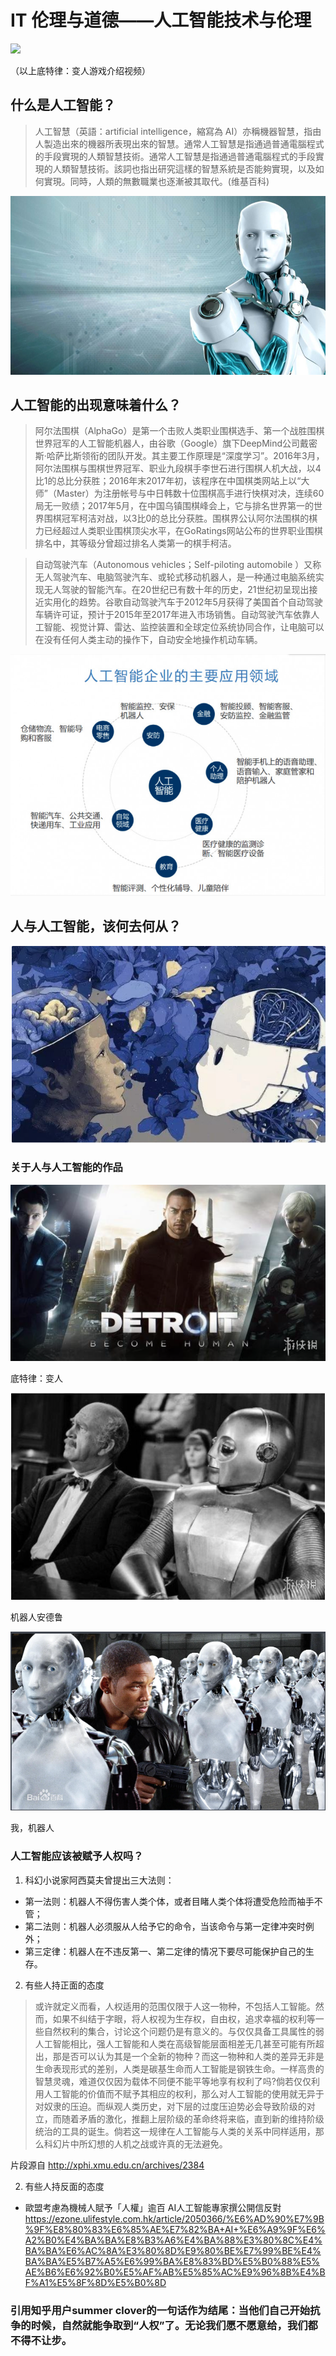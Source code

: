# IT 伦理与道德——人工智能技术与伦理
![](images/6666.gif)


（以上底特律：变人游戏介绍视频）

## 什么是人工智能？
> 人工智慧（英語：artificial intelligence，縮寫為 AI）亦稱機器智慧，指由人製造出來的機器所表現出來的智慧。通常人工智慧是指通過普通電腦程式的手段實現的人類智慧技術。通常人工智慧是指通過普通電腦程式的手段實現的人類智慧技術。該詞也指出研究這樣的智慧系統是否能夠實現，以及如何實現。同時，人類的無數職業也逐漸被其取代。(维基百科)

![](images/5940.png)
## 人工智能的出现意味着什么？
> 阿尔法围棋（AlphaGo）是第一个击败人类职业围棋选手、第一个战胜围棋世界冠军的人工智能机器人，由谷歌（Google）旗下DeepMind公司戴密斯·哈萨比斯领衔的团队开发。其主要工作原理是“深度学习”。2016年3月，阿尔法围棋与围棋世界冠军、职业九段棋手李世石进行围棋人机大战，以4比1的总比分获胜；2016年末2017年初，该程序在中国棋类网站上以“大师”（Master）为注册帐号与中日韩数十位围棋高手进行快棋对决，连续60局无一败绩；2017年5月，在中国乌镇围棋峰会上，它与排名世界第一的世界围棋冠军柯洁对战，以3比0的总比分获胜。围棋界公认阿尔法围棋的棋力已经超过人类职业围棋顶尖水平，在GoRatings网站公布的世界职业围棋排名中，其等级分曾超过排名人类第一的棋手柯洁。


> 自动驾驶汽车（Autonomous vehicles；Self-piloting automobile ）又称无人驾驶汽车、电脑驾驶汽车、或轮式移动机器人，是一种通过电脑系统实现无人驾驶的智能汽车。在20世纪已有数十年的历史，21世纪初呈现出接近实用化的趋势。谷歌自动驾驶汽车于2012年5月获得了美国首个自动驾驶车辆许可证，预计于2015年至2017年进入市场销售。自动驾驶汽车依靠人工智能、视觉计算、雷达、监控装置和全球定位系统协同合作，让电脑可以在没有任何人类主动的操作下，自动安全地操作机动车辆。

![](images/2209.png)

## 人与人工智能，该何去何从？

![](images/833.png)


### 关于人与人工智能的作品 
![](images/3001.png)


底特律：变人


![](images/3045.png)


机器人安德鲁


![](images/3448.png)


我，机器人


### 人工智能应该被赋予人权吗？

1. 科幻小说家阿西莫夫曾提出三大法则：
* 第一法则：机器人不得伤害人类个体，或者目睹人类个体将遭受危险而袖手不管；
* 第二法则：机器人必须服从人给予它的命令，当该命令与第一定律冲突时例外；
* 第三定律：机器人在不违反第一、第二定律的情况下要尽可能保护自己的生存。


2. 有些人持正面的态度


> 或许就定义而看，人权适用的范围仅限于人这一物种，不包括人工智能。然而，如果不纠结于字眼，将人权视为生存权，自由权，追求幸福的权利等一些自然权利的集合，讨论这个问题仍是有意义的。与仅仅具备工具属性的弱人工智能相比，强人工智能和人类在高级智能层面相差无几甚至可能有所超出，那是否可以认为其是一个全新的物种？而这一物种和人类的差异无非是生命表现形式的差别，人类是碳基生命而人工智能是钢铁生命。一样高贵的智慧灵魂，难道仅仅因为载体不同便不能平等地享有权利了吗?倘若仅仅利用人工智能的价值而不赋予其相应的权利，那么对人工智能的使用就无异于对奴隶的压迫。而纵观人类历史，对下层的过度压迫势必会导致阶级的对立，而随着矛盾的激化，推翻上层阶级的革命终将来临，直到新的维持阶级统治的工具的诞生。倘若这一规律在人工智能与人类的关系中同样适用，那么科幻片中所幻想的人机之战或许真的无法避免。

 
 片段源自 http://xphi.xmu.edu.cn/archives/2384

 2. 有些人持反面的态度

* 歐盟考慮為機械人賦予「人權」逾百 AI人工智能專家撰公開信反對
https://ezone.ulifestyle.com.hk/article/2050366/%E6%AD%90%E7%9B%9F%E8%80%83%E6%85%AE%E7%82%BA+AI+%E6%A9%9F%E6%A2%B0%E4%BA%BA%E8%B3%A6%E4%BA%88%E3%80%8C%E4%BA%BA%E6%AC%8A%E3%80%8D%E9%80%BE%E7%99%BE%E4%BA%BA%E5%B7%A5%E6%99%BA%E8%83%BD%E5%B0%88%E5%AE%B6%E6%92%B0%E5%AF%AB%E5%85%AC%E9%96%8B%E4%BF%A1%E5%8F%8D%E5%B0%8D



### 引用知乎用户summer clover的一句话作为结尾：当他们自己开始抗争的时候，自然就能争取到“人权”了。无论我们愿不愿意给，我们都不得不让步。
